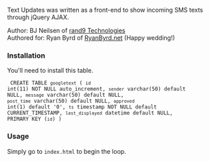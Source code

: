 Text Updates was written as a front-end to show incoming SMS texts through jQuery AJAX.

Author: BJ Neilsen of [rand9 Technologies][rand9]  
Authored for: Ryan Byrd of [RyanByrd.net][rbdn] (Happy wedding!)

### Installation

You'll need to install this table.

<code><pre>
CREATE TABLE `googletext` (
  `id` int(11) NOT NULL auto_increment,
  `sender` varchar(50) default NULL,
  `message` varchar(50) default NULL,
  `post_time` varchar(50) default NULL,
  `approved` int(1) default '0',
  `ts` timestamp NOT NULL default CURRENT_TIMESTAMP,
  `last_displayed` datetime default NULL,
  PRIMARY KEY  (`id`)
)
</pre></code>

### Usage

Simply go to `index.html` to begin the loop.

  [rand9]: http://www.rand9.com "rand9 Technologies"
  [rbdn]: http://www.ryanbyrd.net/rambleon "RyanByrd.net"